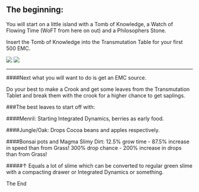 The beginning:
-------------

You will start on a little island with a Tomb of Knowledge, a Watch of Flowing Time (WoFT from here on out) and a Philosophers Stone.

Insert the Tomb of Knowledge into the Transmutation Table for your first 500 EMC.

![](https://i.imgur.com/rf49UGP.png)
![](https://i.imgur.com/qGV52R0.png)

-----------

####Next what you will want to do is get an EMC source.

Do your best to make a Crook and get some leaves from the Transmutation Tablet and break them with the crook for a higher chance to get saplings.

###The best leaves to start off with:

####Menril:
Starting Integrated Dynamics, berries as early food.

####Jungle/Oak:
Drops Cocoa beans and apples respectively.

####Bonsai pots and Magma Slimy Dirt:
12.5% grow time - 87.5% increase in speed than from Grass!
300% drop chance - 200% increase in drops than from Grass!

#####↑ Equals a lot of slime which can be converted to regular green slime with a compacting drawer or Integrated Dynamics or something.















The End